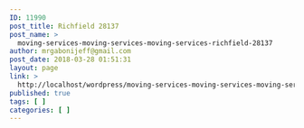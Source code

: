 ```yaml
---
ID: 11990
post_title: Richfield 28137
post_name: >
  moving-services-moving-services-moving-services-richfield-28137
author: mrgabonijeff@gmail.com
post_date: 2018-03-28 01:51:31
layout: page
link: >
  http://localhost/wordpress/moving-services-moving-services-moving-services-richfield-28137/
published: true
tags: [ ]
categories: [ ]
---
```

